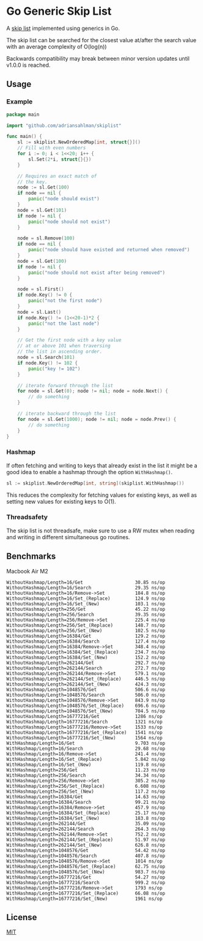 # Go Generic Skip List

A [skip list](https://en.wikipedia.org/wiki/Skip_list) implemented using generics in Go.

The skip list can be searched for the closest value at/after the search value with an average complexity of O(log(n))

Backwards compatibility may break between minor version updates until v1.0.0 is reached.

## Usage

### Example
```go
package main

import "github.com/adriansahlman/skiplist"

func main() {
	sl := skiplist.NewOrderedMap[int, struct{}]()
	// Fill with even numbers
	for i := 0; i < 1<<20; i++ {
		sl.Set(2*i, struct{}{})
	}

	// Requires an exact match of
	// the key.
	node := sl.Get(100)
	if node == nil {
		panic("node should exist")
	}
	node = sl.Get(101)
	if node != nil {
		panic("node should not exist")
	}

	node = sl.Remove(100)
	if node == nil {
		panic("node should have existed and returned when removed")
	}
	node = sl.Get(100)
	if node != nil {
		panic("node should not exist after being removed")
	}

	node = sl.First()
	if node.Key() != 0 {
		panic("not the first node")
	}
	node = sl.Last()
	if node.Key() != (1<<20-1)*2 {
		panic("not the last node")
	}

	// Get the first node with a key value
	// at or above 101 when traversing
	// the list in ascending order.
	node = sl.Search(101)
	if node.Key() != 102 {
		panic("key != 102")
	}

	// iterate forward through the list
	for node = sl.Get(0); node != nil; node = node.Next() {
		// do something
	}

	// iterate backward through the list
	for node = sl.Get(1000); node != nil; node = node.Prev() {
		// do something
	}
}
```

### Hashmap

If often fetching and writing to keys that already exist in the list it might be a good idea to enable a hashmap through the option `WithHashmap()`.
```go
sl := skiplist.NewOrderedMap[int, string](skiplist.WithHashmap())
```
This reduces the complexity for fetching values for existing keys, as well as setting new values for existing keys to O(1).

### Threadsafety
The skip list is not threadsafe, make sure to use a RW mutex when reading and writing in different simultaneous go routines.

## Benchmarks
Macbook Air M2
```
WithoutHashmap/Length=16/Get                   30.85 ns/op
WithoutHashmap/Length=16/Search                29.35 ns/op
WithoutHashmap/Length=16/Remove->Set           184.8 ns/op
WithoutHashmap/Length=16/Set_(Replace)         124.9 ns/op
WithoutHashmap/Length=16/Set_(New)             103.1 ns/op
WithoutHashmap/Length=256/Get                  45.22 ns/op
WithoutHashmap/Length=256/Search               39.35 ns/op
WithoutHashmap/Length=256/Remove->Set          225.4 ns/op
WithoutHashmap/Length=256/Set_(Replace)        148.7 ns/op
WithoutHashmap/Length=256/Set_(New)            102.5 ns/op
WithoutHashmap/Length=16384/Get                129.2 ns/op
WithoutHashmap/Length=16384/Search             127.4 ns/op
WithoutHashmap/Length=16384/Remove->Set        348.4 ns/op
WithoutHashmap/Length=16384/Set_(Replace)      234.7 ns/op
WithoutHashmap/Length=16384/Set_(New)          152.2 ns/op
WithoutHashmap/Length=262144/Get               292.7 ns/op
WithoutHashmap/Length=262144/Search            272.7 ns/op
WithoutHashmap/Length=262144/Remove->Set       579.1 ns/op
WithoutHashmap/Length=262144/Set_(Replace)     446.5 ns/op
WithoutHashmap/Length=262144/Set_(New)         424.3 ns/op
WithoutHashmap/Length=1048576/Get              506.6 ns/op
WithoutHashmap/Length=1048576/Search           506.0 ns/op
WithoutHashmap/Length=1048576/Remove->Set      843.9 ns/op
WithoutHashmap/Length=1048576/Set_(Replace)    696.6 ns/op
WithoutHashmap/Length=1048576/Set_(New)        704.5 ns/op
WithoutHashmap/Length=16777216/Get             1286 ns/op
WithoutHashmap/Length=16777216/Search          1321 ns/op
WithoutHashmap/Length=16777216/Remove->Set     1533 ns/op
WithoutHashmap/Length=16777216/Set_(Replace)   1541 ns/op
WithoutHashmap/Length=16777216/Set_(New)       1564 ns/op
WithHashmap/Length=16/Get                      9.703 ns/op
WithHashmap/Length=16/Search                   29.68 ns/op
WithHashmap/Length=16/Remove->Set              241.4 ns/op
WithHashmap/Length=16/Set_(Replace)            5.842 ns/op
WithHashmap/Length=16/Set_(New)                119.8 ns/op
WithHashmap/Length=256/Get                     11.23 ns/op
WithHashmap/Length=256/Search                  34.34 ns/op
WithHashmap/Length=256/Remove->Set             305.2 ns/op
WithHashmap/Length=256/Set_(Replace)           6.608 ns/op
WithHashmap/Length=256/Set_(New)               117.2 ns/op
WithHashmap/Length=16384/Get                   14.63 ns/op
WithHashmap/Length=16384/Search                99.21 ns/op
WithHashmap/Length=16384/Remove->Set           457.9 ns/op
WithHashmap/Length=16384/Set_(Replace)         25.17 ns/op
WithHashmap/Length=16384/Set_(New)             183.8 ns/op
WithHashmap/Length=262144/Get                  35.09 ns/op
WithHashmap/Length=262144/Search               264.3 ns/op
WithHashmap/Length=262144/Remove->Set          752.2 ns/op
WithHashmap/Length=262144/Set_(Replace)        51.97 ns/op
WithHashmap/Length=262144/Set_(New)            626.8 ns/op
WithHashmap/Length=1048576/Get                 54.42 ns/op
WithHashmap/Length=1048576/Search              407.8 ns/op
WithHashmap/Length=1048576/Remove->Set         1014 ns/op
WithHashmap/Length=1048576/Set_(Replace)       62.75 ns/op
WithHashmap/Length=1048576/Set_(New)           983.7 ns/op
WithHashmap/Length=16777216/Get                54.27 ns/op
WithHashmap/Length=16777216/Search             999.2 ns/op
WithHashmap/Length=16777216/Remove->Set        1793 ns/op
WithHashmap/Length=16777216/Set_(Replace)      66.08 ns/op
WithHashmap/Length=16777216/Set_(New)          1961 ns/op
```

## License
[MIT](./LICENSE)
